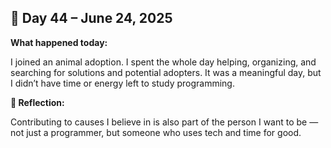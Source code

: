 ## 📅 Day 44 – June 24, 2025

**What happened today:**

I joined an animal adoption. I spent the whole day helping, organizing, and searching for solutions and potential adopters. It was a meaningful day, but I didn’t have time or energy left to study programming.

**💬 Reflection:**

Contributing to causes I believe in is also part of the person I want to be — not just a programmer, but someone who uses tech and time for good.

